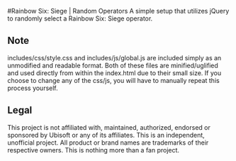 #Rainbow Six: Siege | Random Operators
A simple setup that utilizes jQuery to randomly select a Rainbow Six: Siege operator.

## Note
includes/css/style.css and includes/js/global.js are included simply as an unmodified and readable format.  Both of these 
files are minified/uglified and used directly from within the index.html due to their small size.  If you choose to change 
any of the css/js, you will have to manually repeat this process yourself.

## Legal
This project is not affiliated with, maintained, authorized, endorsed or sponsored by Ubisoft or any of its affiliates. 
This is an independent, unofficial project. All product or brand names are trademarks of their respective owners.  This is 
nothing more than a fan project.